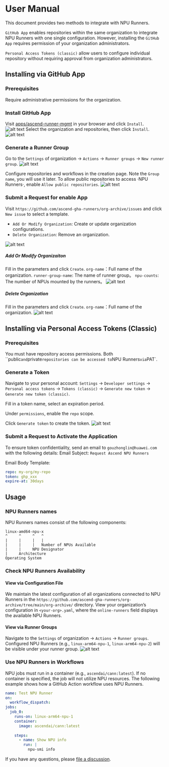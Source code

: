 # User Manual

This document provides two methods to integrate with NPU Runners.

`GitHub App` enables repositories within the same organization to integrate NPU Runners with one single configuration. However, installing the `GitHub App` requires permission of your organization administrators.

`Personal Access Tokens (classic)` allow users to configure individual repository without requiring approval from organization administrators.
## Installing via GitHub App
### Prerequisites
Require administrative permissions for the organization.

### Install GitHub App
Visit [apps/ascend-runner-mgmt][1] in your browser and click `Install`.
![alt text](assets/user-manual-zh/image-3.png)
Select the organization and repositories, then click `Install`.
![alt text](assets/user-manual-zh/image-5.png)

### Generate a Runner Group
Go to the `Settings` of organization → `Actions` → `Runner groups` → `New runner group`.
![alt text](assets/user-manual-zh/image-8.png)

Configure repositories and workflows in the creation page. Note the `Group name`, you will use it later.
To allow public repositories to access ·NPU Runners·, enable `Allow public repositories`.
![alt text](assets/user-manual-zh/image-4.png)

### Submit a Request for enable App
Visit `https://github.com/ascend-gha-runners/org-archive/issues` and click `New issue` to select a template.

- `Add Or Modify Organization`: Create or update organization configurations.
- `Delete Organization`: Remove an organization.

![alt text](assets/user-manual-zh/image-10.png)
##### Add Or Modify Organizaiton
Fill in the parameters and click `Create`.
`org-name`：Full name of the organization.
`runner-group-name`: The name of runner group。
`npu-counts`: The number of NPUs mounted by the runners。
![alt text](assets/user-manual-zh/image-15.png)
##### Delete Organization
Fill in the parameters and click `Create`.
`org-name`：Full name of the organization.
![alt text](assets/user-manual-zh/image-13.png)

## Installing via Personal Access Tokens (Classic)
### Prerequisites
You must have repository access permissions.
Both ``public` and `private` repositories can be accessed to `NPU Runners` via `PAT`.

### Generate a Token
Navigate to your personal account:
`Settings` → `Developer settings` → `Personal access tokens` → `Tokens (classic)` → `Generate new token` → `Generate new token (classic)`.

Fill in a token name, select an expiration period.

Under `permissions`, enable the `repo` scope.

Click `Generate token` to create the token.
![alt text](assets/user-manual-zh/image-16.png)

### Submit a Request to Activate the Application
To ensure token confidentiality, send an email to `gouzhonglin@huawei.com` with the following details:
Email Subject:
`Request Ascend NPU Runners`

Email Body Template:
```yaml
repo: my-org/my-repo
token: ghp_xxx
expire-at: 30days
```

## Usage
### NPU Runners names
NPU Runners names consist of the following components:
```
linux-amd64-npu-x
^     ^     ^   ^
|     |     |   |
|     |     |   Number of NPUs Available
|     |     NPU Designator
|     Architecture
Operating System
```

### Check NPU Runners Availability
#### View via Configuration File
We maintain the latest configuration of all organizations connected to NPU Runners in the `https://github.com/ascend-gha-runners/org-archive/tree/main/org-archive/` directory. View your organization’s configuration in `<your-org>.yaml`, where the `online-runners` field displays the available NPU Runners.

#### View via Runner Groups
Navigate to the `Settings` of organization → `Actions` → `Runner groups`. Configured NPU Runners (e.g., `linux-arm64-npu-1`, `linux-arm64-npu-2`) will be visible under your runner group.
![alt text](assets/user-manual-zh/image-7.png)

### Use NPU Runners in Workflows
NPU jobs must run in a container (e.g., `ascendai/cann:latest`). If no container is specified, the job will not utilize NPU resources.
The following example shows how a GitHub Action workflow uses NPU Runners.
```yaml
name: Test NPU Runner
on:
  workflow_dispatch:
jobs:
  job_0:
    runs-on: linux-arm64-npu-1
    container:
      image: ascendai/cann:latest
      
    steps:
      - name: Show NPU info
        run: |
          npu-smi info
```

If you have any questions, please [file a discussion](https://github.com/ascend-gha-runners/docs/discussions).


[1]: https://github.com/apps/ascend-runner-mgmt